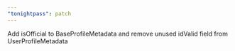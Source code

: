 ```yaml
---
"tonightpass": patch
---
```


Add isOfficial to BaseProfileMetadata and remove unused idValid field from UserProfileMetadata